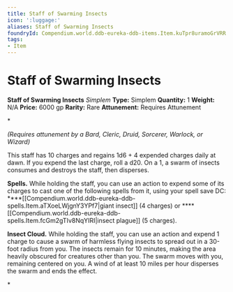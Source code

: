 ```yaml
---
title: Staff of Swarming Insects
icon: ':luggage:'
aliases: Staff of Swarming Insects
foundryId: Compendium.world.ddb-eureka-ddb-items.Item.kuTpr8uramoGrVRR
tags:
- Item
---
```


# Staff of Swarming Insects

**Staff of Swarming Insects**
_Simplem_
**Type:** Simplem
**Quantity:** 1
**Weight:** N/A
**Price:** 6000 gp
**Rarity:** Rare
**Attunement:** Requires Attunement

*<div class="item-attunement"><i>(Requires attunement by a Bard, Cleric, Druid, Sorcerer, Warlock, or Wizard)</i><p>This staff has 10 charges and regains 1d6 + 4 expended charges daily at dawn. If you expend the last charge, roll a d20. On a 1, a swarm of insects consumes and destroys the staff, then disperses.

**Spells.** While holding the staff, you can use an action to expend some of its charges to cast one of the following spells from it, using your spell save DC: ****[[Compendium.world.ddb-eureka-ddb-spells.Item.aTXoeLWjgnY3YPf7|giant insect]] (4 charges) or ****[[Compendium.world.ddb-eureka-ddb-spells.Item.fcGm2gTIv8NqYIRI|insect plague]] (5 charges).

**Insect Cloud.** While holding the staff, you can use an action and expend 1 charge to cause a swarm of harmless flying insects to spread out in a 30-foot radius from you. The insects remain for 10 minutes, making the area heavily obscured for creatures other than you. The swarm moves with you, remaining centered on you. A wind of at least 10 miles per hour disperses the swarm and ends the effect.</p>*
